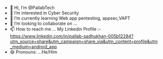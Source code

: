 - 👋 Hi, I’m @PallabTech
- 👀 I’m interested in Cyber Security
- 🌱 I’m currently learning Web app pentesting, appsec,VAPT
- 💞️ I’m looking to collaborate on ...
- 📫 How to reach me ... My Linkedin Profile :- https://www.linkedin.com/in/pallab-sadhukhan-005b12284?utm_source=share&utm_campaign=share_via&utm_content=profile&utm_medium=android_app
- 😄 Pronouns: ...He/Him
<!---
PallabTech/PallabTech is a ✨ special ✨ repository because its `README.md` (this file) appears on your GitHub profile.
You can click the Preview link to take a look at your changes.
--->
